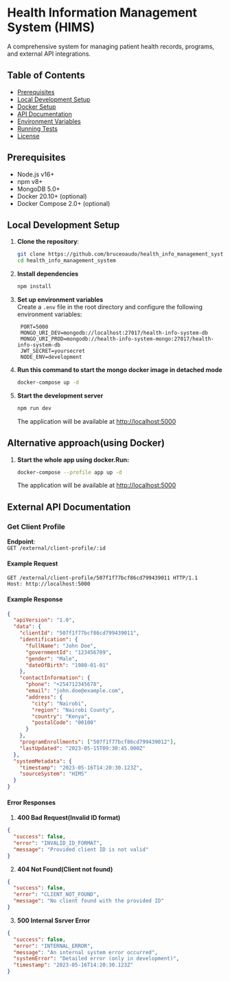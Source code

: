 # Health Information Management System (HIMS)

A comprehensive system for managing patient health records, programs, and external API integrations.

## Table of Contents

- [Prerequisites](#prerequisites)
- [Local Development Setup](#local-development-setup)
- [Docker Setup](#docker-setup)
- [API Documentation](#api-documentation)
- [Environment Variables](#environment-variables)
- [Running Tests](#running-tests)
- [License](#license)

## Prerequisites

- Node.js v16+
- npm v8+
- MongoDB 5.0+
- Docker 20.10+ (optional)
- Docker Compose 2.0+ (optional)

## Local Development Setup

1. **Clone the repository**:

   ```bash
   git clone https://github.com/bruceoaudo/health_info_management_system.git
   cd health_info_management_system
   ```

2. **Install dependencies**

   ```bash
   npm install
   ```

3. **Set up environment variables**  
   Create a `.env` file in the root directory and configure the following environment variables:

   ```env
    PORT=5000
    MONGO_URI_DEV=mongodb://localhost:27017/health-info-system-db
    MONGO_URI_PROD=mongodb://health-info-system-mongo:27017/health-info-system-db
    JWT_SECRET=yoursecret
    NODE_ENV=development
   ```

4. **Run this command to start the mongo docker image in detached mode**

   ```bash
   docker-compose up -d
   ```

5. **Start the development server**

   ```bash
   npm run dev
   ```

   The application will be available at <http://localhost:5000>

## Alternative approach(using Docker)

1. **Start the whole app using docker.Run:**

   ```bash
   docker-compose --profile app up -d
   ```

   The application will be available at <http://localhost:5000>

## External API Documentation

### Get Client Profile

**Endpoint**:  
`GET /external/client-profile/:id`

#### Example Request

```http
GET /external/client-profile/507f1f77bcf86cd799439011 HTTP/1.1
Host: http://localhost:5000
```

#### Example Response

```json
{
  "apiVersion": "1.0",
  "data": {
    "clientId": "507f1f77bcf86cd799439011",
    "identification": {
      "fullName": "John Doe",
      "governmentId": "123456789",
      "gender": "Male",
      "dateOfBirth": "1980-01-01"
    },
    "contactInformation": {
      "phone": "+254712345678",
      "email": "john.doe@example.com",
      "address": {
        "city": "Nairobi",
        "region": "Nairobi County",
        "country": "Kenya",
        "postalCode": "00100"
      }
    },
    "programEnrollments": ["507f1f77bcf86cd799439012"],
    "lastUpdated": "2023-05-15T09:30:45.000Z"
  },
  "systemMetadata": {
    "timestamp": "2023-05-16T14:20:30.123Z",
    "sourceSystem": "HIMS"
  }
}
```

#### Error Responses

1. **400 Bad Request(Invalid ID format)**

```json
{
  "success": false,
  "error": "INVALID_ID_FORMAT",
  "message": "Provided client ID is not valid"
}
```

2. **404 Not Found(Client not found)**

```json
{
  "success": false,
  "error": "CLIENT_NOT_FOUND",
  "message": "No client found with the provided ID"
}
```

3. **500 Internal Ssrver Error**

```json
{
  "success": false,
  "error": "INTERNAL_ERROR",
  "message": "An internal system error occurred",
  "systemError": "Detailed error (only in development)",
  "timestamp": "2023-05-16T14:20:30.123Z"
}
```
